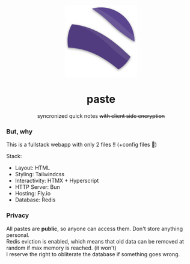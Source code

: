 
<p align="center">
  <img src="/src/icons/android-chrome-192x192.png" />
</p>

<h1 align="center">paste</h1>
<p align="center">syncronized quick notes <s>with client side encryption</s></p>

### But, why 

This is a fullstack webapp with only 2 files !! (+config files 🫠)

Stack:
- Layout: HTML
- Styling: Tailwindcss
- Interactivity: HTMX + Hyperscript
- HTTP Server: Bun
- Hosting: Fly.io
- Database: Redis

### Privacy

All pastes are **public**, so anyone can access them. Don't store anything personal.  
Redis eviction is enabled, which means that old data can be removed at random if max memory is reached. (it won't)  
I reserve the right to obliterate the database if something goes wrong.
